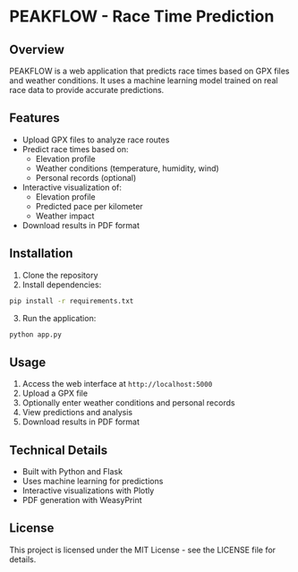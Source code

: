 # PEAKFLOW - Race Time Prediction

## Overview
PEAKFLOW is a web application that predicts race times based on GPX files and weather conditions. It uses a machine learning model trained on real race data to provide accurate predictions.

## Features
- Upload GPX files to analyze race routes
- Predict race times based on:
  - Elevation profile
  - Weather conditions (temperature, humidity, wind)
  - Personal records (optional)
- Interactive visualization of:
  - Elevation profile
  - Predicted pace per kilometer
  - Weather impact
- Download results in PDF format

## Installation
1. Clone the repository
2. Install dependencies:
```bash
pip install -r requirements.txt
```
3. Run the application:
```bash
python app.py
```

## Usage
1. Access the web interface at `http://localhost:5000`
2. Upload a GPX file
3. Optionally enter weather conditions and personal records
4. View predictions and analysis
5. Download results in PDF format

## Technical Details
- Built with Python and Flask
- Uses machine learning for predictions
- Interactive visualizations with Plotly
- PDF generation with WeasyPrint

## License
This project is licensed under the MIT License - see the LICENSE file for details.
